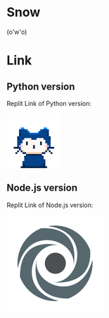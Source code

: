 # Snow

(o'w'o)


# Link

## Python version

Replit Link of Python version:

[![](https://github.com/CuteQQQ/Snow/blob/main/mona-whisper.gif?raw=true)](https://replit.com/@CuteQQQ/Snowpython?v=1)

## Node.js version

Replit Link of Node.js version:

[![](https://github.com/CuteQQQ/Snow/blob/main/replit_icon.png?raw=true)](https://replit.com/@CuteQQQ/Snownode.js?v=1)
